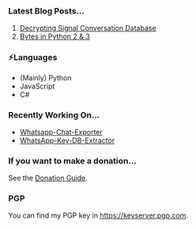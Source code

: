 ### Latest Blog Posts...
1. [Decrypting Signal Conversation Database](202107/151300-Decrypting-Signal-Conversation-Database.md)
2. [Bytes in Python 2 & 3](202102/162129-Bytes-In-Python.md)

### ⚡Languages
* (Mainly) Python
* JavaScript
* C#

### Recently Working On...
* [Whatsapp-Chat-Exporter](https://github.com/KnugiHK/Whatsapp-Chat-Exporter)
* [WhatsApp-Key-DB-Extractor](https://github.com/KnugiHK/WhatsApp-Key-DB-Extractor)

### If you want to make a donation...
See the [Donation Guide](https://github.com/KnugiHK/KnugiHK/blob/master/DONATE.md).

### PGP
You can find my PGP key in https://keyserver.pgp.com.
